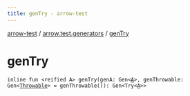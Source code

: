 ```yaml
---
title: genTry - arrow-test
---
```


[arrow-test](../index.html) / [arrow.test.generators](index.html) / [genTry](./gen-try.html)

# genTry

`inline fun <reified A> genTry(genA: Gen<`[`A`](gen-try.html#A)`>, genThrowable: Gen<`[`Throwable`](https://kotlinlang.org/api/latest/jvm/stdlib/kotlin/-throwable/index.html)`> = genThrowable()): Gen<Try<`[`A`](gen-try.html#A)`>>`